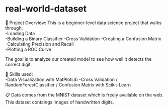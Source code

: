 # real-world-dataset

📂 Project Overview:
This is a beginner-level data science project that walks through:   
-Loading Data   
-Building a Binary Classifier
-Cross Validation
-Creating a Confusion Matrix
-Calculating Precision and Recall  
-Plotting a ROC Curve

The goal is to analyze our created model to see how well it detects the correct digit. 

📝 Skills used:  
-Data Visualization with MatPlotLib
-Cross Validation / RandomForestClassifier / Confusion Matrix with Scikit-Learn  

📋 Data comes from the MNIST dataset which is freely available on the web.
This dataset contaings images of handwritten digits.
